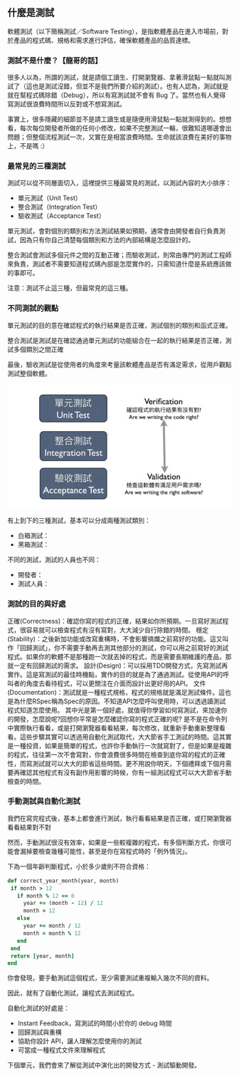 ## 什麼是測試

軟體測試（以下簡稱測試／Software Testing），是指軟體產品在進入市場前，對於產品的程式碼、規格和需求進行評估，確保軟體產品的品質達標。

### 測試不是什麼？【龍哥的話】

很多人以為，所謂的測試，就是請個工讀生、打開瀏覽器、拿著滑鼠點一點就叫測試了（這也是測試沒錯，但並不是我們所要介紹的測試）。也有人認為，測試就是就在幫程式碼除錯（Debug），所以有寫測試就不會有 Bug 了。當然也有人覺得寫測試很浪費時間所以反對或不想寫測試。

事實上，很多隱藏的細節並不是請工讀生或是隨便用滑鼠點一點就測得到的。想想看，每次每位開發者所做的任何小修改，如果不完整測試一輪，很難知道哪邊會出問題；但整個流程測試一次，又實在是相當浪費時間。生命就該浪費在美好的事物上，不是嗎 :）

### 最常見的三種測試

測試可以從不同層面切入，這裡提供三種最常見的測試，以測試內容的大小排序：
- 單元測試（Unit Test）
- 整合測試（Integration Test）
- 驗收測試（Acceptance Test）

單元測試，會對個別的類別和方法測試結果如預期，通常會由開發者自行負責測試，因為只有你自己清楚每個類別和方法的內部結構是怎麼設計的。

整合測試會測試多個元件之間的互動正確；而驗收測試，則常由專門的測試工程師來負責，測試者不需要知道程式碼內部是怎麼實作的，只需知道什麼是系統應該做的事即可。

注意：測試不止這三種，但最常見的這三種。

### 不同測試的觀點

單元測試的目的意在確認程式的執行結果是否正確，測試個別的類別和函式正確。

整合測試是測試是在確認通過單元測試的功能組合在一起的執行結果是否正確，測試多個類別之間正確

最後，驗收測試是從使用者的角度來考量該軟體產品是否有滿足需求，從用戶觀點測試整個軟體。

![image](images/0101-1.png)

有上到下的三種測試，基本可以分成兩種測試類別：
- 白箱測試：
- 黑箱測試：

不同的測試，測試的人員也不同：
- 開發者：
- 測試人員：

### 測試的目的與好處

正確(Correctness)：確認你寫的程式的正確，結果如你所預期。一旦寫好測試程式，很容易就可以檢查程式有沒有寫對，大大減少自行除錯的時間。
穩定(Stability)：之後新加功能或改寫重構時，不會影響搞爛之前寫好的功能。這又叫作「回歸測試」，你不需要手動再去測其他部分的測試，你可以用之前寫好的測試程式。如果你的軟體不是那種跑一次就丟掉的程式，而是需要長期維護的產品，那就一定有回歸測試的需求。
設計(Design)：可以採用TDD開發方式，先寫測試再實作。這是寫測試的最佳時機點，實作的目的就是為了通過測試。從使用API的呼叫者的角度去看待程式，可以更關注在介面而設計出更好用的API。
文件(Documentation)：測試就是一種程式規格，程式的規格就是滿足測試條件。這也是為什麼RSpec稱為Spec的原因。不知道API怎麼呼叫使用時，可以透過讀測試程式知道怎麼使用。
其中光是第一個好處，就值得你學習如何寫測試，來加速你的開發，怎麼說呢?回想你平常是怎麼確認你寫的程式正確的呢? 是不是在命令列中實際執行看看，或是打開瀏覽器看看結果，每次修改，就重新手動重新整理看看。這些步驟其實可以透過用自動化測試取代，大大節省手工測試的時間。這其實是一種投資，如果是簡單的程式，也許你手動執行一次就寫對了，但是如果是複雜的程式，往往第一次不會寫對，你會浪費很多時間在檢查到底你寫的程式的正確性，而寫測試就可以大大的節省這些時間。更不用說你明天，下個禮拜或下個月需要再確認其他程式有沒有副作用影響的時候，你有一組測試程式可以大大節省手動檢查的時間。

### 手動測試與自動化測試

我們在寫完程式後，基本上都會進行測試，執行看看結果是否正確，或打開瀏覽器看看結果對不對

然而，手動測試很沒有效率，如果是一些較複雜的程式，有多個判斷方式，你很可能會漏掉要檢查幾種可能性，甚至是你在寫程式時的「例外情況」。

下為一個年齡判斷程式，小於多少歲則不符合資格：
```ruby
def correct_year_month(year, month)
 if month > 12
   if month % 12 == 0
     year += (month - 12) / 12
     month = 12
   else
     year += month / 12
     month = month % 12
   end
 end
 return [year, month]
end
```

你會發現，要手動測試這個程式，至少需要測試重複輸入幾次不同的資料。

因此，就有了自動化測試，讓程式去測試程式。

自動化測試的好處是：
- Instant Feedback，寫測試的時間小於你的 debug 時間
- 回歸測試與重構
- 協助你設計 API，讓人理解怎麼使用你的測試
- 可當成一種程式文件來理解程式

下個單元，我們會來了解從測試中演化出的開發方式 - 測試驅動開發。
